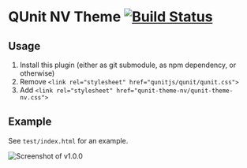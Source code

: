 # QUnit NV Theme [![Build Status](https://travis-ci.org/Krinkle/qunit-theme-nv.png)](https://travis-ci.org/Krinkle/qunit-theme-nv)

## Usage

1. Install this plugin (either as git submodule, as npm dependency, or otherwise)
2. Remove `<link rel="stylesheet" href="qunitjs/qunit/qunit.css">`
3. Add `<link rel="stylesheet" href="qunit-theme-nv/qunit-theme-nv.css">`

## Example

See `test/index.html` for an example.

![Screenshot of v1.0.0](http://i.imgur.com/EuVdxEr.png)
